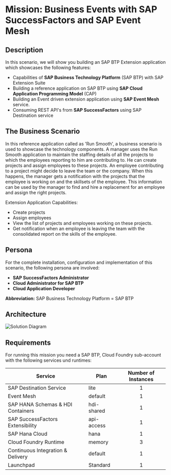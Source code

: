 # Mission: Business Events with SAP SuccessFactors and SAP Event Mesh


## Description

In this scenario, we will show you building an SAP BTP Extension application which showcases the following features:

* Capabilities of **SAP Business Technology Platform** (SAP BTP) with SAP Extension Suite
* Building a reference application on SAP BTP using **SAP Cloud Application Programming Model** (CAP)
* Building an Event driven extension application using **SAP Event Mesh** service.
* Consuming REST API's from **SAP SuccessFactors** using SAP Destination service


## The Business Scenario

In this reference application called as 'Run Smooth', a business scenario is used to showcase the technology components. A manager uses the Run Smooth application to maintain the staffing details of all the projects to which the employees reporting to him are contributing to. He can create projects and assign employees to these projects. An employee contributing to a project might decide to leave the team or the company. When this happens, the manager gets a notification with the projects that the employee is working on and the skillsets of the employee. This information can be used by the manager to find and hire a replacement for an employee and assign the right projects.

Extension Application Capabilities:
* Create projects
* Assign employees
* View the list of projects and employees working on these projects.
* Get notification when an employee is leaving the team with the consolidated report on the skills of the employee.

## Persona

For the complete installation, configuration and implementation of this scenario, the following persona are involved:

* **SAP SuccessFactors Administrator**
* **Cloud Administrator for SAP BTP**
* **Cloud Application Developer**

**Abbreviation:** SAP Business Technology Platform = SAP BTP

## Architecture


![Solution Diagram](../images/SolutionDiagram.png)

## Requirements
For running this mission you need a SAP BTP, Cloud Foundry sub-account with the following services und runtimes:

| Service                           | Plan       | Number of Instances |
|-----------------------------------|------------|:-------------------:|
| SAP Destination Service           | lite       |          1          |
| Event Mesh          | default    |          1          |
| SAP HANA Schemas & HDI Containers | hdi-shared |          1          |
| SAP SuccessFactors Extensibility  | api-access |          1          |
| SAP Hana Cloud                    | hana |          1          |
| Cloud Foundry Runtime   | memory         |          3          |
| Continuous Integration & Delivery	    |  default	 |	    1	       |
|Launchpad     |  Standard	 |	    1       |
